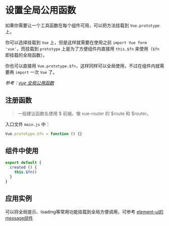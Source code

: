 # 设置全局公用函数

如果你需要让一个工具函数在每个组件可用，可以把方法挂载到 `Vue.prototype` 上。

你可以选择挂载到 `Vue` 上，但是这样就需要在使用之前 `import Vue form 'vue'`，而挂载到 `prototype` 上是为了方便组件内直接用 `this.$fn` 来使用（`$fn` 即挂载的全局函数）。

你也可以直接用 `Vue.prototype.$fn`，这样同样可以全局使用，不过在组件内就需要再 `import` 一次 `Vue` 了。

*参考：[vue 全局公用函数](https://doc.vux.li/zh-CN/development/vue-global-method.html)*

## 注册函数

> 一般建议函数名使用 $ 前缀。像 vue-router 的 $route 和 $router。

入口文件 `main.js` 中：

```js
Vue.prototype.$fn = function () {}
```

## 组件中使用

```js
export default {
  created () {
    this.$fn()
  }
}
```

## 应用实例

可以将全局提示、loading等常用功能挂载到全局方便调用，可参考 [element-ui的message组件](http://element-cn.eleme.io/#/zh-CN/component/message#quan-ju-fang-fa)